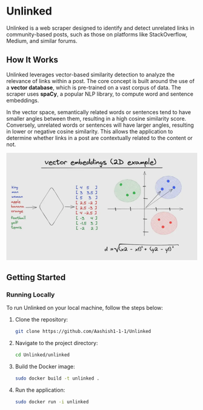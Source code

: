 # **Unlinked**

Unlinked is a web scraper designed to identify and detect unrelated links in community-based posts, such as those on platforms like StackOverflow, Medium, and similar forums. 

## **How It Works**

Unlinked leverages vector-based similarity detection to analyze the relevance of links within a post. The core concept is built around the use of a **vector database**, which is pre-trained on a vast corpus of data. The scraper uses **spaCy**, a popular NLP library, to compute word and sentence embeddings.

In the vector space, semantically related words or sentences tend to have smaller angles between them, resulting in a high cosine similarity score. Conversely, unrelated words or sentences will have larger angles, resulting in lower or negative cosine similarity. This allows the application to determine whether links in a post are contextually related to the content or not.

![Vector Database](./images/vectordb.webp)

## **Getting Started**

### **Running Locally**

To run Unlinked on your local machine, follow the steps below:

1. Clone the repository:
    ```bash
    git clone https://github.com/Aashish1-1-1/Unlinked
    ```

2. Navigate to the project directory:
    ```bash
    cd Unlinked/unlinked
    ```

3. Build the Docker image:
    ```bash
    sudo docker build -t unlinked .
    ```

4. Run the application:
    ```bash
    sudo docker run -i unlinked
    ```



